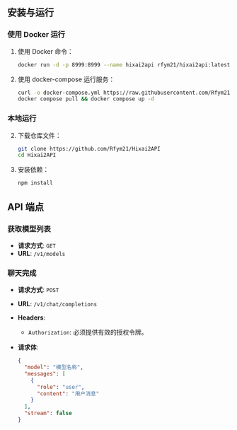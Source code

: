 ## 安装与运行

### 使用 Docker 运行

1. 使用 Docker 命令：

   ```bash
   docker run -d -p 8999:8999 --name hixai2api rfym21/hixai2api:latest
   ```

2. 使用 docker-compose 运行服务：

   ```bash
   curl -o docker-compose.yml https://raw.githubusercontent.com/Rfym21/Hixai2API/refs/heads/main/docker-compose.yml
   docker compose pull && docker compose up -d
   ```

### 本地运行

2. 下载仓库文件：

   ```bash
   git clone https://github.com/Rfym21/Hixai2API
   cd Hixai2API
   ```

2. 安装依赖：

   ```bash
   npm install
   ```
## API 端点

### 获取模型列表

- **请求方式**: `GET`
- **URL**: `/v1/models`

### 聊天完成

- **请求方式**: `POST`
- **URL**: `/v1/chat/completions`
- **Headers**:
  - `Authorization`: 必须提供有效的授权令牌。
- **请求体**:

  ```json
  {
    "model": "模型名称",
    "messages": [
      {
        "role": "user",
        "content": "用户消息"
      }
    ],
    "stream": false
  }
  ```